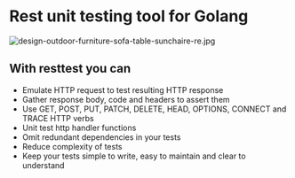 Rest unit testing tool for Golang
=================================

![design-outdoor-furniture-sofa-table-sunchaire-re.jpg](https://s26.postimg.org/d319nl1op/design-outdoor-furniture-sofa-table-sunchaire-re.jpg)

## With resttest you can

* Emulate HTTP request to test resulting HTTP response
* Gather response body, code and headers to assert them
* Use GET, POST, PUT, PATCH, DELETE, HEAD, OPTIONS, CONNECT and TRACE HTTP verbs
* Unit test http handler functions
* Omit redundant dependencies in your tests
* Reduce complexity of tests
* Keep your tests simple to write, easy to maintain and clear to understand
